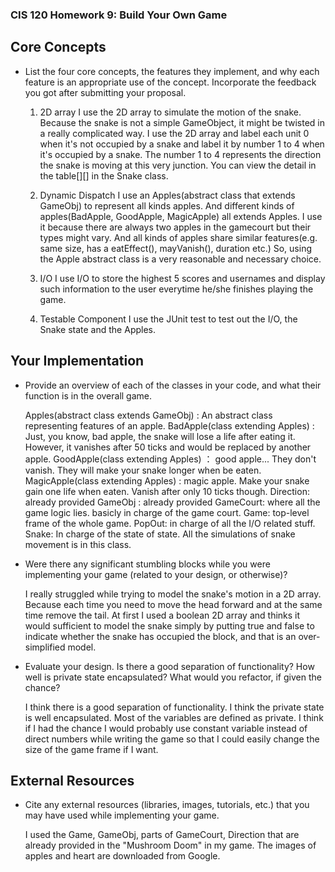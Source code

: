 ### CIS 120 Homework 9: Build Your Own Game

## Core Concepts 

- List the four core concepts, the features they implement, and why each feature
  is an appropriate use of the concept. Incorporate the feedback you got after
  submitting your proposal.

  1. 2D array
  I use the 2D array to simulate the motion of the snake.
  Because the snake is not a simple GameObject, it might be twisted in
  a really complicated way.
  I use the 2D array and label each unit 0 when it's not occupied by a snake
  and label it by number 1 to 4 when it's occupied by a snake.
  The number 1 to 4 represents the direction the snake is moving at this very junction.
  You can view the detail in the table[][] in the Snake class.

  2. Dynamic Dispatch
  I use an Apples(abstract class that extends GameObj) to represent all kinds apples.
  And different kinds of apples(BadApple, GoodApple, MagicApple) all extends Apples.
  I use it because there are always two apples in the gamecourt but their types might vary.
  And all kinds of apples share similar features(e.g. same size, has a eatEffect(), mayVanish(), duration etc.)
  So, using the Apple abstract class is a very reasonable and necessary choice.
  
  3. I/O
  I use I/O to store the highest 5 scores and usernames and display such information to the user everytime
  he/she finishes playing the game.

  4. Testable Component
  I use the JUnit test to test out the I/O, the Snake state and the Apples.

## Your Implementation 

- Provide an overview of each of the classes in your code, and what their
  function is in the overall game.
  
  Apples(abstract class extends GameObj) :
    An abstract class representing features of an apple.
  BadApple(class extending Apples) :
    Just, you know, bad apple, the snake will lose a life after eating it.
    However, it vanishes after 50 ticks and would be replaced by another apple.
  GoodApple(class extending Apples) ：
    good apple... They don't vanish. They will make your snake longer when be eaten.
  MagicApple(class extending Apples) :
    magic apple. Make your snake gain one life when eaten. 
    Vanish after only 10 ticks though.
  Direction: already provided
  GameObj : already provided
  GameCourt: where all the game logic lies.
             basicly in charge of the game court.
  Game: top-level frame of the whole game.
  PopOut: in charge of all the I/O related stuff.
  Snake: In charge of the state of state. 
         All the simulations of snake movement is in this class.

- Were there any significant stumbling blocks while you were implementing your
  game (related to your design, or otherwise)?
  
  I really struggled while trying to model the snake's motion in a 2D array.
  Because each time you need to move the head forward and at the same time remove
  the tail.
  At first I used a boolean 2D array and thinks it would sufficient to model the snake
  simply by putting true and false to indicate whether the snake has occupied the block,
  and that is an over-simplified model.

- Evaluate your design. Is there a good separation of functionality? How well is
  private state encapsulated? What would you refactor, if given the chance?
  
  I think there is a good separation of functionality.
  I think the private state is well encapsulated. Most of the variables are defined as private.
  I think if I had the chance I would probably use constant variable instead of direct numbers while 
  writing the game so that I could easily change the size of the game frame if I want.

## External Resources 

- Cite any external resources (libraries, images, tutorials, etc.) that you may
  have used while implementing your game.
  
  I used the Game, GameObj, parts of GameCourt, Direction that are already provided in
  the "Mushroom Doom" in my game.
  The images of apples and heart are downloaded from Google.
  
